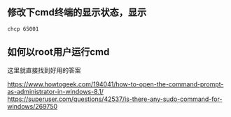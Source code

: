 

## 修改下cmd终端的显示状态，显示

    chcp 65001

## 如何以root用户运行cmd

这里就直接找到好用的答案

https://www.howtogeek.com/194041/how-to-open-the-command-prompt-as-administrator-in-windows-8.1/
https://superuser.com/questions/42537/is-there-any-sudo-command-for-windows/269750
